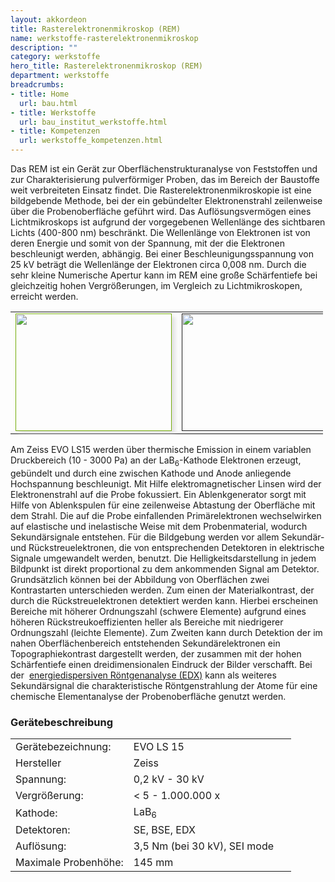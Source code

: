 ```yaml
---
layout: akkordeon
title: Rasterelektronenmikroskop (REM)
name: werkstoffe-rasterelektronenmikroskop
description: ""
category: werkstoffe
hero_title: Rasterelektronenmikroskop (REM)
department: werkstoffe
breadcrumbs:
- title: Home
  url: bau.html
- title: Werkstoffe
  url: bau_institut_werkstoffe.html
- title: Kompetenzen
  url: werkstoffe_kompetenzen.html
---
```


Das REM ist ein Gerät zur Oberflächenstrukturanalyse von Feststoffen und zur Charakterisierung pulverförmiger Proben, das im Bereich der Baustoffe weit verbreiteten Einsatz findet. Die Rasterelektronenmikroskopie ist eine bildgebende Methode, bei der ein gebündelter Elektronenstrahl zeilenweise über die Probenoberfläche geführt wird. Das Auflösungsvermögen eines Lichtmikroskops ist aufgrund der vorgegebenen Wellenlänge des sichtbaren Lichts (400-800&nbsp;nm) beschränkt. Die Wellenlänge von Elektronen ist von deren Energie und somit von der Spannung, mit der die Elektronen beschleunigt werden, abhängig. Bei einer Beschleunigungsspannung von 25 kV beträgt die Wellenlänge der Elektronen circa 0,008&nbsp;nm. Durch die sehr kleine Numerische Apertur kann im REM eine große Schärfentiefe bei gleichzeitig hohen Vergrößerungen, im Vergleich zu Lichtmikroskopen, erreicht werden.


<table border="0" cellpadding="1" cellspacing="1" style="width: 500px;">
	<tbody>
		<tr>
			<td><a href="" style="font-size: 11.1999998092651px; line-height: 14.5599994659424px; text-decoration: none !important; color: rgb(117, 173, 10) !important;"><img alt="" src="https://www.unibw.de/werkstoffe/kompetenzen/strukturanalyse/rem/sam-1044.jpg/image_preview" style="font-size: 11.2px; transform: scale(1, 1); box-shadow: 5px 5px 7px rgba(192, 192, 192, 0.498); width: 250px; height: 188px;"></a></td>
			<td><a href=""><img alt="" src="https://www.unibw.de/werkstoffe/kompetenzen/strukturanalyse/rem/sam-1043.jpg/image_preview" style="width: 250px; height: 188px;"></a></td>
		</tr>
	</tbody>
</table>


Am Zeiss EVO LS15 werden über thermische Emission in einem variablen Druckbereich (10 - 3000 Pa) an der LaB<sub>6</sub>-Kathode Elektronen erzeugt, gebündelt und durch eine zwischen Kathode und Anode anliegende Hochspannung beschleunigt. Mit Hilfe elektromagnetischer Linsen wird der Elektronenstrahl auf die Probe fokussiert. Ein Ablenkgenerator sorgt mit Hilfe von Ablenkspulen für eine zeilenweise Abtastung der Oberfläche mit dem Strahl. Die auf die Probe einfallenden Primärelektronen wechselwirken auf elastische und inelastische Weise mit dem Probenmaterial, wodurch Sekundärsignale entstehen. Für die Bildgebung werden vor allem Sekundär- und Rückstreuelektronen, die von entsprechenden Detektoren in elektrische Signale umgewandelt werden, benutzt. Die Helligkeitsdarstellung in jedem Bildpunkt ist direkt proportional zu dem ankommenden Signal am Detektor. Grundsätzlich können bei der Abbildung von Oberflächen zwei Kontrastarten unterschieden werden. Zum einen der Materialkontrast, der durch die Rückstreuelektronen detektiert werden kann. Hierbei erscheinen Bereiche mit höherer Ordnungszahl (schwere Elemente) aufgrund eines höheren Rückstreukoeffizienten heller als Bereiche mit niedrigerer Ordnungszahl (leichte Elemente). Zum Zweiten kann durch Detektion der im nahen Oberflächenbereich entstehenden Sekundärelektronen ein Topographiekontrast dargestellt werden, der zusammen mit der hohen Schärfentiefe einen dreidimensionalen Eindruck der Bilder verschafft. Bei der <span class="link-internal-js">&nbsp;</span><a href="https://www.unibw.de/werkstoffe/kompetenzen/strukturanalyse/edx/edx">energiedispersiven Röntgenanalyse (EDX)</a> kann als weiteres Sekundärsignal die charakteristische Röntgenstrahlung der Atome für eine chemische Elementanalyse der Probenoberfläche genutzt werden.

### Gerätebeschreibung

<table border="0" cellpadding="1" cellspacing="1" style="width: 500px;">
	<tbody>
		<tr>
			<td>Gerätebezeichnung:</td>
			<td>EVO LS 15</td>
		</tr>
		<tr>
			<td>Hersteller</td>
			<td>Zeiss</td>
		</tr>
		<tr>
			<td>Spannung:</td>
			<td>0,2 kV - 30 kV</td>
		</tr>
		<tr>
			<td>Vergrößerung:</td>
			<td>&lt; 5 - 1.000.000 x</td>
		</tr>
		<tr>
			<td>Kathode:</td>
			<td>LaB<sub>6</sub></td>
		</tr>
		<tr>
			<td>Detektoren:</td>
			<td>SE, BSE, EDX</td>
			<td>&nbsp;</td>
		</tr>
		<tr>
			<td>Auflösung:</td>
			<td>3,5 Nm (bei 30 kV), SEI mode</td>
		</tr>
		<tr>
			<td>Maximale Probenhöhe:</td>
			<td>145 mm</td>
		</tr>
	</tbody>
</table>
